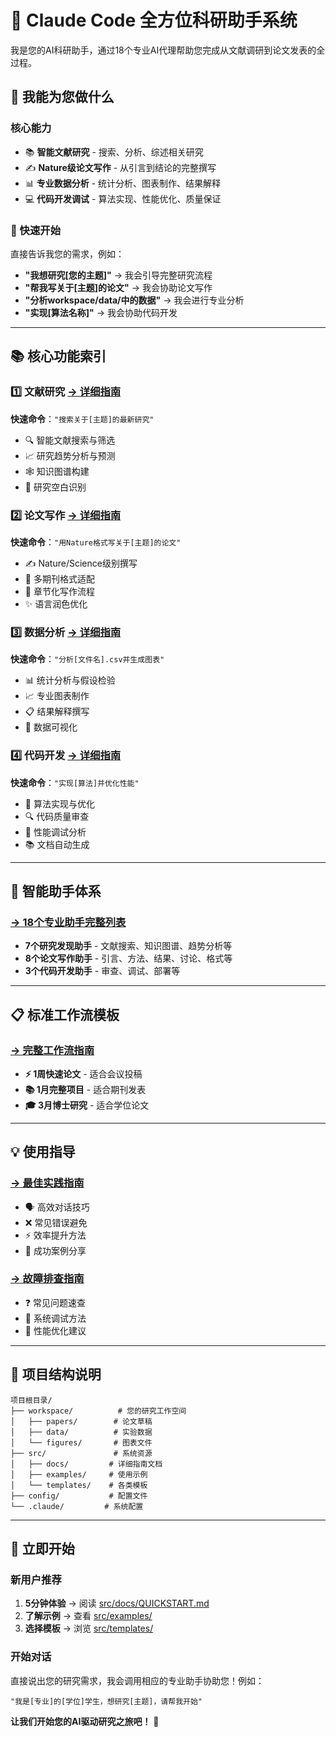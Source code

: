 # 🧠 Claude Code 全方位科研助手系统

我是您的AI科研助手，通过18个专业AI代理帮助您完成从文献调研到论文发表的全过程。

## 🎯 我能为您做什么

### 核心能力
- 📚 **智能文献研究** - 搜索、分析、综述相关研究
- ✍️ **Nature级论文写作** - 从引言到结论的完整撰写
- 📊 **专业数据分析** - 统计分析、图表制作、结果解释  
- 💻 **代码开发调试** - 算法实现、性能优化、质量保证

### 🚀 快速开始
直接告诉我您的需求，例如：
- **"我想研究[您的主题]"** → 我会引导完整研究流程
- **"帮我写关于[主题]的论文"** → 我会协助论文写作
- **"分析workspace/data/中的数据"** → 我会进行专业分析
- **"实现[算法名称]"** → 我会协助代码开发

---

## 📚 核心功能索引

### 1️⃣ 文献研究 [→ 详细指南](src/docs/literature-guide.md)
**快速命令**：`"搜索关于[主题]的最新研究"`
- 🔍 智能文献搜索与筛选
- 📈 研究趋势分析与预测
- 🕸️ 知识图谱构建
- 🎯 研究空白识别

### 2️⃣ 论文写作 [→ 详细指南](src/docs/writing-guide.md)
**快速命令**：`"用Nature格式写关于[主题]的论文"`
- ✍️ Nature/Science级别撰写
- 📝 多期刊格式适配
- 📖 章节化写作流程
- ✨ 语言润色优化

### 3️⃣ 数据分析 [→ 详细指南](src/docs/data-analysis-guide.md)
**快速命令**：`"分析[文件名].csv并生成图表"`
- 📊 统计分析与假设检验
- 📈 专业图表制作
- 📋 结果解释撰写
- 🎨 数据可视化

### 4️⃣ 代码开发 [→ 详细指南](src/docs/code-development.md)
**快速命令**：`"实现[算法]并优化性能"`
- 🔧 算法实现与优化
- 🔍 代码质量审查
- 🚀 性能调试分析
- 📚 文档自动生成

---

## 🤖 智能助手体系

### [→ 18个专业助手完整列表](src/docs/ai-assistants.md)
- **7个研究发现助手** - 文献搜索、知识图谱、趋势分析等
- **8个论文写作助手** - 引言、方法、结果、讨论、格式等
- **3个代码开发助手** - 审查、调试、部署等

---

## 📋 标准工作流模板

### [→ 完整工作流指南](src/docs/workflows.md)
- **⚡ 1周快速论文** - 适合会议投稿
- **📚 1月完整项目** - 适合期刊发表
- **🎓 3月博士研究** - 适合学位论文

---

## 💡 使用指导

### [→ 最佳实践指南](src/docs/best-practices.md)
- 🗣️ 高效对话技巧
- ❌ 常见错误避免  
- ⚡ 效率提升方法
- 🎯 成功案例分享

### [→ 故障排查指南](src/docs/troubleshooting.md)
- ❓ 常见问题速查
- 🔧 系统调试方法
- 🚀 性能优化建议

---

## 📁 项目结构说明

```
项目根目录/
├── workspace/          # 您的研究工作空间
│   ├── papers/        # 论文草稿
│   ├── data/          # 实验数据  
│   └── figures/       # 图表文件
├── src/               # 系统资源
│   ├── docs/         # 详细指南文档
│   ├── examples/     # 使用示例
│   └── templates/    # 各类模板
├── config/           # 配置文件
└── .claude/         # 系统配置
```

---

## 🎯 立即开始

### 新用户推荐
1. **5分钟体验** → 阅读 [src/docs/QUICKSTART.md](src/docs/QUICKSTART.md)
2. **了解示例** → 查看 [src/examples/](src/examples/)
3. **选择模板** → 浏览 [src/templates/](src/templates/)

### 开始对话
直接说出您的研究需求，我会调用相应的专业助手协助您！例如：

```
"我是[专业]的[学位]学生，想研究[主题]，请帮我开始"
```

**让我们开始您的AI驱动研究之旅吧！** 🚀